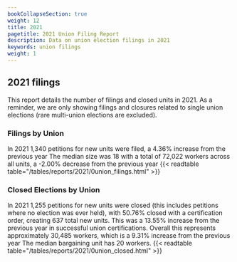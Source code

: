 ```yaml
---
bookCollapseSection: true
weight: 12
title: 2021
pagetitle: 2021 Union Filing Report
description: Data on union election filings in 2021
keywords: union filings
weight: 1
---
```


## 2021 filings

This report details the number of filings and closed units in 2021. As a reminder, we are only showing filings and closures related to single union elections (rare multi-union elections are excluded).

### Filings by Union
In 2021 1,340 petitions for new units were filed, a 4.36% increase from the previous year The median size was 18 with a total of 72,022 workers across all units, a -2.00% decrease from the previous year
{{< readtable table="/tables/reports/2021/0union_filings.html" >}}

### Closed Elections by Union
In 2021 1,255 petitions for new units were closed (this includes petitions where no election was ever held), with 50.76% closed with a certification order, creating 637 total new units. This was a 13.55% increase from the previous year in successful union certifications. Overall this represents approximately 30,485 workers, which is a 9.31% increase from the previous year The median bargaining unit has 20 workers.
{{< readtable table="/tables/reports/2021/0union_closed.html" >}}
